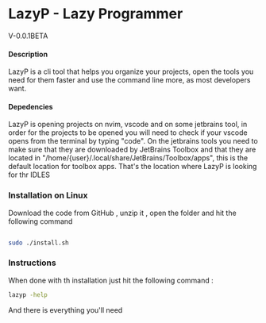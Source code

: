 # LazyP - Lazy Programmer
V-0.0.1BETA
#### Description
LazyP is a cli tool that helps you organize your projects,
open the tools you need for them faster and use the command line
more, as most developers want. 

#### Depedencies
LazyP is opening projects on nvim, vscode and on some jetbrains tool,
in order for the projects to be opened you will need to check if your vscode opens
from the terminal by typing "code". On the jetbrains tools you need to make sure that they are 
downloaded by JetBrains Toolbox and that they are located in "/home/{user}/.local/share/JetBrains/Toolbox/apps", this is the 
default location for toolbox apps. That's the location where LazyP is looking for thr IDLES

### Installation on Linux

Download the code from GitHub , unzip it , open the folder
and hit the following command

```bash

sudo ./install.sh

```

### Instructions 
When done with th installation just hit the following command :
```bash
lazyp -help
```
And there is everything you'll need 